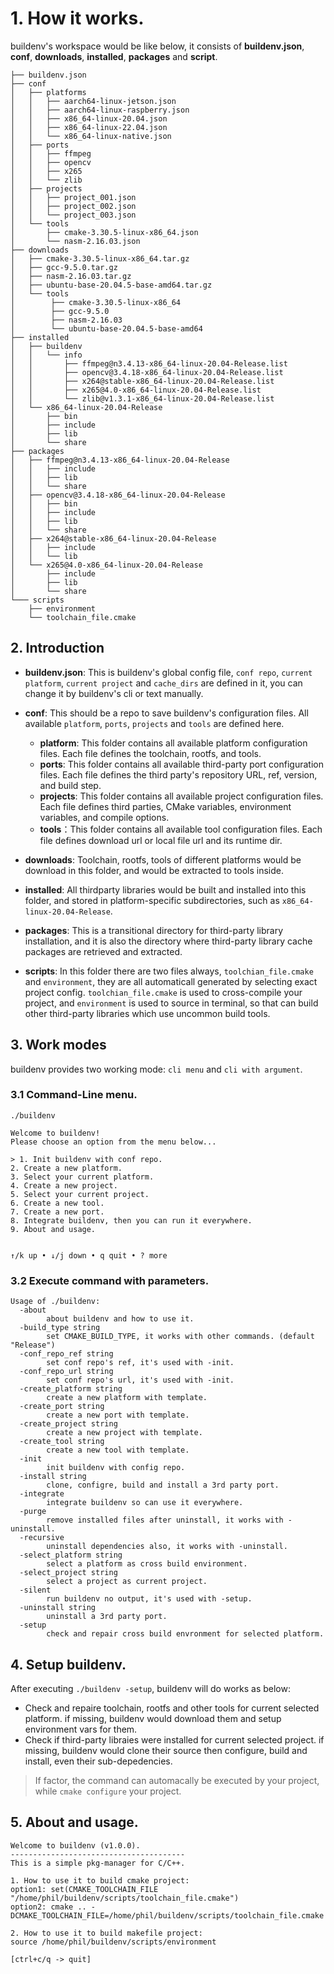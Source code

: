 # 1. How it works.

buildenv's workspace would be like below, it consists of **buildenv.json**, **conf**, **downloads**, **installed**, **packages** and **script**.

```
├── buildenv.json
├── conf
│   ├── platforms
│   │   ├── aarch64-linux-jetson.json
│   │   ├── aarch64-linux-raspberry.json
│   │   ├── x86_64-linux-20.04.json
│   │   ├── x86_64-linux-22.04.json
│   │   └── x86_64-linux-native.json
│   ├── ports
│   │   ├── ffmpeg
│   │   ├── opencv
│   │   ├── x265
│   │   └── zlib
│   ├── projects
│   │   ├── project_001.json
│   │   ├── project_002.json
│   │   └── project_003.json
│   └── tools
│       ├── cmake-3.30.5-linux-x86_64.json
│       └── nasm-2.16.03.json
├── downloads
│   ├── cmake-3.30.5-linux-x86_64.tar.gz
│   ├── gcc-9.5.0.tar.gz
│   ├── nasm-2.16.03.tar.gz
│   ├── ubuntu-base-20.04.5-base-amd64.tar.gz
│   └── tools
│        ├── cmake-3.30.5-linux-x86_64
│        ├── gcc-9.5.0
│        ├── nasm-2.16.03
│        └── ubuntu-base-20.04.5-base-amd64
├── installed
│   ├── buildenv
│   │   └── info
│   │       ├── ffmpeg@n3.4.13-x86_64-linux-20.04-Release.list
│   │       ├── opencv@3.4.18-x86_64-linux-20.04-Release.list
│   │       ├── x264@stable-x86_64-linux-20.04-Release.list
│   │       ├── x265@4.0-x86_64-linux-20.04-Release.list
│   │       └── zlib@v1.3.1-x86_64-linux-20.04-Release.list
│   └── x86_64-linux-20.04-Release
│       ├── bin
│       ├── include
│       ├── lib
│       └── share
├── packages
│   ├── ffmpeg@n3.4.13-x86_64-linux-20.04-Release
│   │   ├── include
│   │   ├── lib
│   │   └── share
│   ├── opencv@3.4.18-x86_64-linux-20.04-Release
│   │   ├── bin
│   │   ├── include
│   │   ├── lib
│   │   └── share
│   ├── x264@stable-x86_64-linux-20.04-Release
│   │   ├── include
│   │   └── lib
│   └── x265@4.0-x86_64-linux-20.04-Release
│       ├── include
│       ├── lib
│       └── share
└─── scripts
    ├── environment
    └── toolchain_file.cmake
```

## 2. Introduction

- **buildenv.json**: This is buildenv's global config file, `conf repo`, `current platform`, `current project` and `cache_dirs` are defined in it, you can change it by buildenv's cli or text manually.

- **conf**: This should be a repo to save buildenv's configuration files. All available `platform`, `ports`, `projects` and `tools` are defined here.
    - **platform**: This folder contains all available platform configuration files. Each file defines the toolchain, rootfs, and tools.
    - **ports**: This folder contains all available third-party port configuration files. Each file defines the third party's repository URL, ref, version, and build step.
    - **projects**: This folder contains all available project configuration files. Each file defines third parties, CMake variables, environment variables, and compile options.
    - **tools**：This folder contains all available tool configuration files. Each file defines download url or local file url and its runtime dir.

- **downloads**:
Toolchain, rootfs, tools of different platforms would be download in this folder, and would be extracted to tools inside.
- **installed**: All thirdparty libraries would be built and installed into this folder, and stored in platform-specific subdirectories, such as `x86_64-linux-20.04-Release`.
- **packages**: This is a transitional directory for third-party library installation, and it is also the directory where third-party library cache packages are retrieved and extracted.
- **scripts**: In this folder there are two files always, `toolchian_file.cmake` and `environment`, they are all automaticall generated by selecting exact project config. `toolchian_file.cmake` is used to cross-compile your project, and `environment` is used to source in terminal, so that can build other third-party libraries which use uncommon build tools.

## 3. Work modes

buildenv provides two working mode: `cli menu` and `cli with argument`.

### 3.1 Command-Line menu.

```
./buildenv

Welcome to buildenv!                                   
Please choose an option from the menu below...         
                                                        
> 1. Init buildenv with conf repo.                      
2. Create a new platform.                             
3. Select your current platform.                      
4. Create a new project.                              
5. Select your current project.                       
6. Create a new tool.                                 
7. Create a new port.                                 
8. Integrate buildenv, then you can run it everywhere.
9. About and usage.                                   
                                                    
                                                        
↑/k up • ↓/j down • q quit • ? more
```

### 3.2 Execute command with parameters.

```
Usage of ./buildenv:
  -about
        about buildenv and how to use it.
  -build_type string
        set CMAKE_BUILD_TYPE, it works with other commands. (default "Release")
  -conf_repo_ref string
        set conf repo's ref, it's used with -init.
  -conf_repo_url string
        set conf repo's url, it's used with -init.
  -create_platform string
        create a new platform with template.
  -create_port string
        create a new port with template.
  -create_project string
        create a new project with template.
  -create_tool string
        create a new tool with template.
  -init
        init buildenv with config repo.
  -install string
        clone, configre, build and install a 3rd party port.
  -integrate
        integrate buildenv so can use it everywhere.
  -purge
        remove installed files after uninstall, it works with -uninstall.
  -recursive
        uninstall dependencies also, it works with -uninstall.
  -select_platform string
        select a platform as cross build environment.
  -select_project string
        select a project as current project.
  -silent
        run buildenv no output, it's used with -setup.
  -uninstall string
        uninstall a 3rd party port.
  -setup
        check and repair cross build envronment for selected platform.
```

## 4. Setup buildenv.

After executing `./buildenv -setup`, buildenv will do works as below:

- Check and repaire toolchain, rootfs and other tools for current selected platform. if missing, buildenv would download them and setup environment vars for them.
- Check if third-party libraies were installed for current selected project. if missing, buildenv would clone their source then configure, build and install, even their sub-depedencies.

>If factor, the command can automacally be executed by your project, while `cmake configure` your project.

## 5. About and usage.

```
Welcome to buildenv (v1.0.0).
---------------------------------------
This is a simple pkg-manager for C/C++.

1. How to use it to build cmake project: 
option1: set(CMAKE_TOOLCHAIN_FILE "/home/phil/buildenv/scripts/toolchain_file.cmake")
option2: cmake .. -DCMAKE_TOOLCHAIN_FILE=/home/phil/buildenv/scripts/toolchain_file.cmake

2. How to use it to build makefile project: 
source /home/phil/buildenv/scripts/environment

[ctrl+c/q -> quit]
```
